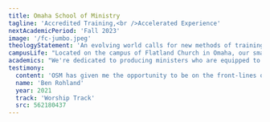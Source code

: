 ```yaml
---
title: Omaha School of Ministry
tagline: 'Accredited Training,<br />Accelerated Experience'
nextAcademicPeriod: 'Fall 2023'
image: '/fc-jumbo.jpeg'
theologyStatement: 'An evolving world calls for new methods of training and learning. At Omaha School of Ministry we focus on providing an affordable, powerful, and engaging pathway to your future in ministry.<br />Omaha School of Ministry is a place where rigorous academic education rooted in the authority of the Scriptures meets the empowerment of the Holy Spirit. We believe that the Word of God is living and active, and that the Spirit is at work in our lives to equip and empower us for service. Whether you are preparing for full-time ministry or simply seeking to grow in your personal relationship with Christ, we offer an accredited education that will help you to grow and thrive as a servant of Christ.'
campusLife: "Located on the campus of Flatland Church in Omaha, our small and intimate setting offers a unique opportunity to immerse yourself in church life and experience all that the city of Omaha has to offer. Whether you are participating in ministry internships, attending prayer, or simply hanging out with classmates, you\'ll find a supportive and welcoming community that will help you to grow and thrive in your faith journey."
academics: "We're dedicated to producing ministers who are equipped to serve in a variety of ministry contexts. Through rigorous academic programs, hands-on ministry experience, and spiritual formation, we aim to help our students develop the knowledge, skills, and character necessary to make a lasting impact in the kingdom of God."
testimony:
  content: 'OSM has given me the opportunity to be on the front-lines of ministry, learning as I go to grow as a leader in the process.'
  name: 'Ben Rohland'
  year: 2021
  track: 'Worship Track'
  src: 562180437
---
```

